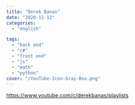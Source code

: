 ```yaml
---
title: "Derek Banas"
date: "2020-11-12"
categories:
  - "english"

tags:
  - "back end"
  - "c#"
  - "front end"
  - "js"
  - "math"
  - "python"
cover: "/YouTube-Icon-Gray-Box.png"
---
```


https://www.youtube.com/c/derekbanas/playlists
